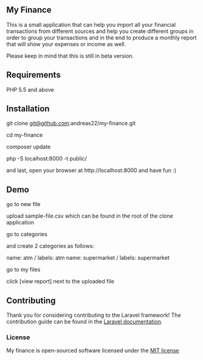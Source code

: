 ## My Finance

This is a small application that can help you import all your financial transactions from different sources and help you create different groups
in order to group your transactions and in the end to produce a monthly report that will show your expenses or income as well.

Please keep in mind that this is still in beta version.

## Requirements

PHP 5.5 and above

## Installation

git clone git@github.com:andreas22/my-finance.git

cd my-finance

composer update

php -S localhost:8000 -t public/

and last, open your browser at http://localhost:8000 and have fun :)


## Demo

go to new file

upload sample-file.csv which can be found in the root of the clone application

go to categories

and create 2 categories as follows:

name: atm  / labels: atm
name: supermarket / labels: supermarket

go to my files

click [view report] next to the uploaded file


## Contributing

Thank you for considering contributing to the Laravel framework! The contribution guide can be found in the [Laravel documentation](http://laravel.com/docs/contributions).

### License

My finance is open-sourced software licensed under the [MIT license](http://opensource.org/licenses/MIT)
